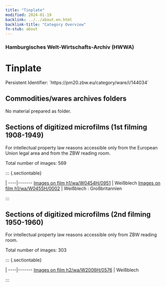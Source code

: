 ```yaml
---
title: "Tinplate"
modified: 2024-01-19
backlink: ../../about.en.html
backlink-title: "Category Overview"
fn-stub: about
---
```


### Hamburgisches Welt-Wirtschafts-Archiv (HWWA)

# Tinplate

<div class="hint">Persistent Identifier: `https://pm20.zbw.eu/category/ware/i/144034`</div>







## Commodities/wares archives folders





No material prepared as folder.



<a id="filmsections" />

## Sections of digitized microfilms (1st filming 1908-1949)

<p>For intellectual property law reasons accessible only from the European Union legal area and from the ZBW reading room.</p>



<p>Total number of images: 569</p>




::: {.sectiontable}

 | 
----|-------
<a class="btn" href="https://pm20.zbw.eu/film/h1/wa/W0454H/0951" rel="nofollow">Images on film h1/wa/W0454H/0951</a> | Weißblech
<a class="btn" href="https://pm20.zbw.eu/film/h1/wa/W0455H/0002" rel="nofollow">Images on film h1/wa/W0455H/0002</a> | Weißblech : Großbritannien


:::




## Sections of digitized microfilms (2nd filming 1950-1960)

<p>For intellectual property law reasons accessible only from ZBW reading room.</p>



<p>Total number of images: 303</p>




::: {.sectiontable}

 | 
----|-------
<a class="btn" href="https://pm20.zbw.eu/film/h2/wa/W2006H/0576" rel="nofollow">Images on film h2/wa/W2006H/0576</a> | Weißblech


:::
















